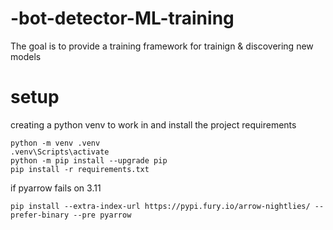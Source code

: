 # -bot-detector-ML-training
The goal is to provide a training framework for trainign & discovering new models
# setup
creating a python venv to work in and install the project requirements




```
python -m venv .venv
.venv\Scripts\activate
python -m pip install --upgrade pip
pip install -r requirements.txt
```
if pyarrow fails on 3.11
```
pip install --extra-index-url https://pypi.fury.io/arrow-nightlies/ --prefer-binary --pre pyarrow
```